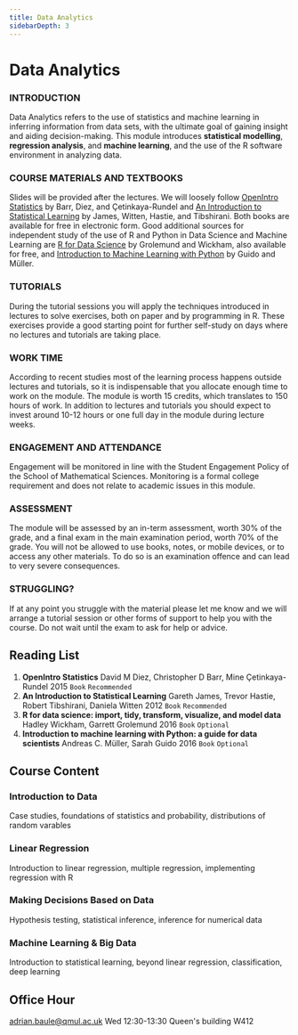 ```yaml
---
title: Data Analytics
sidebarDepth: 3
---
```


# Data Analytics

### INTRODUCTION

Data Analytics refers to the use of statistics and machine learning in inferring information from data sets, with the ultimate goal of gaining insight and aiding decision-making. This module introduces **statistical modelling**, **regression analysis**, and **machine learning**, and the use of the R software environment in analyzing data.

### COURSE MATERIALS AND TEXTBOOKS

Slides will be provided after the lectures. We will loosely follow [OpenIntro Statistics](https://www.openintro.org/stat/textbook.php) by Barr, Diez, and Çetinkaya-Rundel and [An Introduction to Statistical Learning](http://www-bcf.usc.edu/~gareth/ISL/) by James, Witten, Hastie, and Tibshirani. Both books are available for free in electronic form. Good additional sources for independent study of the use of R and Python in Data Science and Machine Learning are [R for Data Science](http://r4ds.had.co.nz/) by Grolemund and Wickham, also available for free, and [Introduction to Machine Learning with Python](http://shop.oreilly.com/product/0636920030515.do) by Guido and Müller.

### TUTORIALS

During the tutorial sessions you will apply the techniques introduced in lectures to solve exercises, both on paper and by programming in R. These exercises provide a good starting point for further self-study on days where no lectures and tutorials are taking place.

### WORK TIME

According to recent studies most of the learning process happens outside lectures and tutorials, so it is indispensable that you allocate enough time to work on the module. The module is worth 15 credits, which translates to 150 hours of work. In addition to lectures and tutorials you should expect to invest around 10-12 hours or one full day in the module during lecture weeks.

### ENGAGEMENT AND ATTENDANCE

Engagement will be monitored in line with the Student Engagement Policy of the School of Mathematical Sciences. Monitoring is a formal college requirement and does not relate to academic issues in this module.

### ASSESSMENT

The module will be assessed by an in-term assessment, worth 30% of the grade, and a final exam in the main examination period, worth 70% of the grade. You will not be allowed to use books, notes, or mobile devices, or to access any other materials. To do so is an examination offence and can lead to very severe consequences.

### STRUGGLING?

If at any point you struggle with the material please let me know and we will arrange a tutorial session or other forms of support to help you with the course. Do not wait until the exam to ask for help or advice.

## Reading List

1. **OpenIntro Statistics** David M Diez, Christopher D Barr, Mine Çetinkaya-Rundel 2015
   `Book` `Recommended`
2. **An Introduction to Statistical Learning** Gareth James, Trevor Hastie, Robert Tibshirani, Daniela Witten 2012
   `Book` `Recommended`
3. **R for data science: import, tidy, transform, visualize, and model data** Hadley Wickham, Garrett Grolemund 2016
   `Book` `Optional`
4. **Introduction to machine learning with Python: a guide for data scientists** Andreas C. Müller, Sarah Guido 2016
   `Book` `Optional`

## Course Content

### Introduction to Data

Case studies, foundations of statistics and probability, distributions of random varables

### Linear Regression

Introduction to linear regression, multiple regression, implementing regression with R

### Making Decisions Based on Data

Hypothesis testing, statistical inference, inference for numerical data

### Machine Learning & Big Data

Introduction to statistical learning, beyond linear regression, classification, deep learning

## Office Hour

adrian.baule@qmul.ac.uk
Wed 12:30-13:30
Queen's building W412
